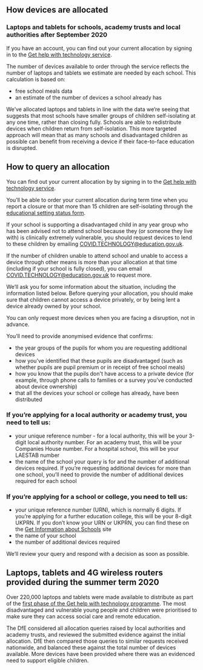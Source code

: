 ## How devices are allocated

### Laptops and tablets for schools, academy trusts and local authorities after September 2020

<div class="govuk-inset-text">
  If you have an account, you can find out your current allocation by signing in to the <a href="/sign-in">Get help with technology service</a>.
</div>

The number of devices available to order through the service reflects the number of laptops and tablets we estimate are needed by each school. This calculation is based on:

* free school meals data
* an estimate of the number of devices a school already has

We’ve allocated laptops and tablets in line with the data we’re seeing that suggests that most schools have smaller groups of children self-isolating at any one time, rather than closing fully. Schools are able to redistribute devices when children return from self-isolation. This more targeted approach will mean that as many schools and disadvantaged children as possible can benefit from receiving a device if their face-to-face education is disrupted.

## How to query an allocation

<div class="govuk-inset-text">
  You can find out your current allocation by by signing in to the <a href="/sign-in">Get help with technology service</a>.
</div>

You’ll be able to order your current allocation during term time when you report a closure or that more than 15 children are self-isolating through the [educational setting status form](https://form.education.gov.uk/service/educational-setting-status).

If your school is supporting a disadvantaged child in any year group who has been advised not to attend school because they (or someone they live with) is clinically extremely vulnerable, you should request devices to lend to these children by emailing [COVID.TECHNOLOGY@education.gov.uk](mailto:covid.technology@education.gov.uk).

If the number of children unable to attend school and unable to access a device through other means is more than your allocation at that time (including if your school is fully closed), you can email [COVID.TECHNOLOGY@education.gov.uk](mailto:covid.technology@education.gov.uk) to request more.

We’ll ask you for some information about the situation, including the information listed below. Before querying your allocation, you should make sure that children cannot access a device privately, or by being lent a device already owned by your school.

You can only request more devices when you are facing a disruption, not in advance.

You’ll need to provide anonymised evidence that confirms:

* the year groups of the pupils for whom you are requesting additional devices
* how you’ve identified that these pupils are disadvantaged (such as whether pupils are pupil premium or in receipt of free school meals)
* how you know that the pupils don't have access to a private device (for example, through phone calls to families or a survey you’ve conducted about device ownership)
* that all the devices your school or college has already, have been distributed


### If you’re applying for a local authority or academy trust, you need to tell us:

* your unique reference number - for a local authority, this will be your 3-digit local authority number. For an academy trust, this will be your Companies House number. For a hospital school, this will be your LAESTAB number
* the name of the school your query is for and the number of additional devices required. If you’re requesting additional devices for more than one school, you’ll need to provide the number of additional devices required for each school

### If you’re applying for a school or college, you need to tell us:

* your unique reference number (URN), which is normally 6 digits. If you’re applying for a further education college, this will be your 8-digit UKPRN. If you don’t know your URN or UKPRN, you can find these on the [Get Information about Schools](https://get-information-schools.service.gov.uk/) site
* the name of your school
* the number of additional devices required

We’ll review your query and respond with a decision as soon as possible.

## Laptops, tablets and 4G wireless routers provided during the summer term 2020

Over 220,000 laptops and tablets were made available to distribute as part of the [first phase of the Get help with technology programme](https://www.gov.uk/guidance/laptops-tablets-and-4g-wireless-routers-provided-during-coronavirus-covid-19). The most disadvantaged and vulnerable young people and children were prioritised to make sure they can access social care and remote education.

The DfE considered all allocation queries raised by local authorities and academy trusts, and reviewed the submitted evidence against the initial allocation. DfE then compared those queries to similar requests received nationwide, and balanced these against the total number of devices available. More devices have been provided where there was an evidenced need to support eligible children.
